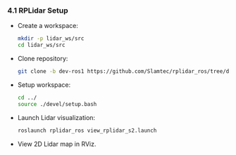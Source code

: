 ### 4.1 RPLidar Setup
- Create a workspace:
  ```sh
  mkdir -p lidar_ws/src
  cd lidar_ws/src
  ```
- Clone repository:
  ```sh
  git clone -b dev-ros1 https://github.com/Slamtec/rplidar_ros/tree/dev-ros1
  ```
- Setup workspace:
  ```sh
  cd ../
  source ./devel/setup.bash
  ```
- Launch Lidar visualization:
  ```sh
  roslaunch rplidar_ros view_rplidar_s2.launch
  ```
- View 2D Lidar map in RViz.
